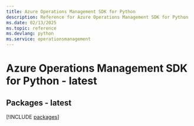 ```yaml
---
title: Azure Operations Management SDK for Python
description: Reference for Azure Operations Management SDK for Python
ms.date: 02/13/2025
ms.topic: reference
ms.devlang: python
ms.service: operationsmanagement
---
```

# Azure Operations Management SDK for Python - latest
## Packages - latest
[!INCLUDE [packages](operations-management-index.md)]